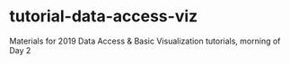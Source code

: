 # tutorial-data-access-viz
Materials for 2019 Data Access &amp; Basic Visualization tutorials, morning of Day 2
